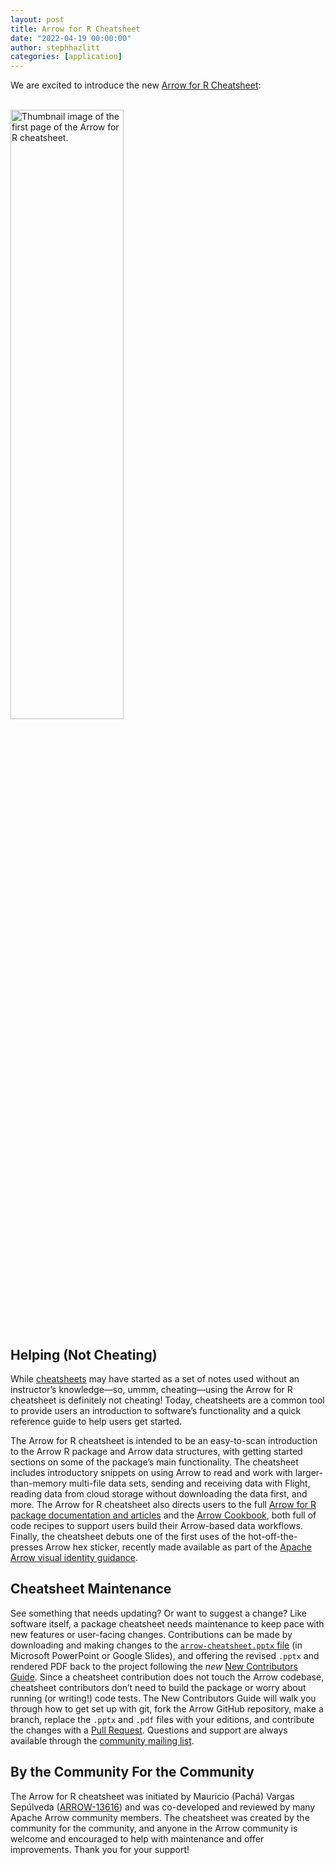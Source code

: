 ```yaml
---
layout: post
title: Arrow for R Cheatsheet
date: "2022-04-19 00:00:00"
author: stephhazlitt
categories: [application]
---
```

<!--
{% comment %}
Licensed to the Apache Software Foundation (ASF) under one or more
contributor license agreements.  See the NOTICE file distributed with
this work for additional information regarding copyright ownership.
The ASF licenses this file to you under the Apache License, Version 2.0
(the "License"); you may not use this file except in compliance with
the License.  You may obtain a copy of the License at

http://www.apache.org/licenses/LICENSE-2.0

Unless required by applicable law or agreed to in writing, software
distributed under the License is distributed on an "AS IS" BASIS,
WITHOUT WARRANTIES OR CONDITIONS OF ANY KIND, either express or implied.
See the License for the specific language governing permissions and
limitations under the License.
{% endcomment %}
-->

We are excited to introduce the new [Arrow for R Cheatsheet](https://github.com/apache/arrow/blob/master/r/cheatsheet/arrow-cheatsheet.pdf):

<br>

<a href="https://github.com/apache/arrow/blob/master/r/cheatsheet/arrow-cheatsheet.pdf">
<img src="{{ site.baseurl }}/img/20220419-arrow-r-cheatsheet-thumbnail.png"
     alt="Thumbnail image of the first page of the Arrow for R cheatsheet."
     width="60%" height="50%">
</a>

<br>

## Helping (Not Cheating)

While [cheatsheets](https://en.wikipedia.org/wiki/Cheat_sheet) may have started as a set of notes used without an instructor’s knowledge&mdash;so, ummm, cheating&mdash;using the Arrow for R cheatsheet is definitely not cheating! Today, cheatsheets are a common tool to provide users an introduction to software’s functionality and a quick reference guide to help users get started.

The Arrow for R cheatsheet is intended to be an easy-to-scan introduction to the Arrow R package and Arrow data structures, with getting started sections on some of the package’s main functionality. The cheatsheet includes introductory snippets on using Arrow to read and work with larger-than-memory multi-file data sets, sending and receiving data with Flight, reading data from cloud storage without downloading the data first, and more. The Arrow for R cheatsheet also directs users to the full [Arrow for R package documentation and articles](https://arrow.apache.org/docs/r/index.html) and the [Arrow Cookbook](https://arrow.apache.org/cookbook/), both full of code recipes to support users build their Arrow-based data workflows. Finally, the cheatsheet debuts one of the first uses of the hot-off-the-presses Arrow hex sticker, recently made available as part of the [Apache Arrow visual identity guidance](https://arrow.apache.org/visual_identity/).

## Cheatsheet Maintenance

See something that needs updating? Or want to suggest a change? Like software itself, a package cheatsheet needs maintenance to keep pace with new features or user-facing changes. Contributions can be made by downloading and making changes to the [`arrow-cheatsheet.pptx` file](https://github.com/apache/arrow/tree/master/r/cheatsheet) (in Microsoft PowerPoint or Google Slides), and offering the revised `.pptx` and rendered PDF back to the project following the _new_ [New Contributors Guide](https://arrow.apache.org/docs/developers/guide/step_by_step/set_up.html). Since a cheatsheet contribution does not touch the Arrow codebase, cheatsheet contributors don’t need to build the package or worry about running (or writing!) code tests. The New Contributors Guide will walk you through how to get set up with git, fork the Arrow GitHub repository, make a branch, replace the `.pptx` and `.pdf` files with your editions, and contribute the changes with a [Pull Request](https://arrow.apache.org/docs/developers/guide/step_by_step/pr_and_github.html). Questions and support are always available through the [community mailing list](https://arrow.apache.org/community/).

## By the Community For the Community

The Arrow for R cheatsheet was initiated by Mauricio (Pachá) Vargas Sepúlveda ([ARROW-13616](https://issues.apache.org/jira/browse/ARROW-13616)) and was co-developed and reviewed by many Apache Arrow community members. The cheatsheet was created by the community for the community, and anyone in the Arrow community is welcome and encouraged to help with maintenance and offer improvements. Thank you for your support!